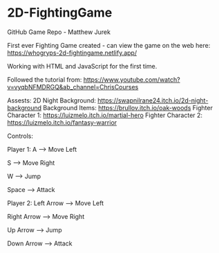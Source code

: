# 2D-FightingGame
GitHub Game Repo - Matthew Jurek

First ever Fighting Game created - can view the game on the web here: https://whogryps-2d-fightingame.netlify.app/

Working with HTML and JavaScript for the first time.

Followed the tutorial from: https://www.youtube.com/watch?v=vyqbNFMDRGQ&ab_channel=ChrisCourses

Assests:
  2D Night Background: https://swapnilrane24.itch.io/2d-night-background
  Background Items: https://brullov.itch.io/oak-woods
  Fighter Character 1: https://luizmelo.itch.io/martial-hero
  Fighter Character 2: https://luizmelo.itch.io/fantasy-warrior


Controls:

Player 1:
A --> Move Left

S --> Move Right

W --> Jump

Space --> Attack


Player 2:
Left Arrow --> Move Left

Right Arrow --> Move Right

Up Arrow --> Jump

Down Arrow --> Attack
